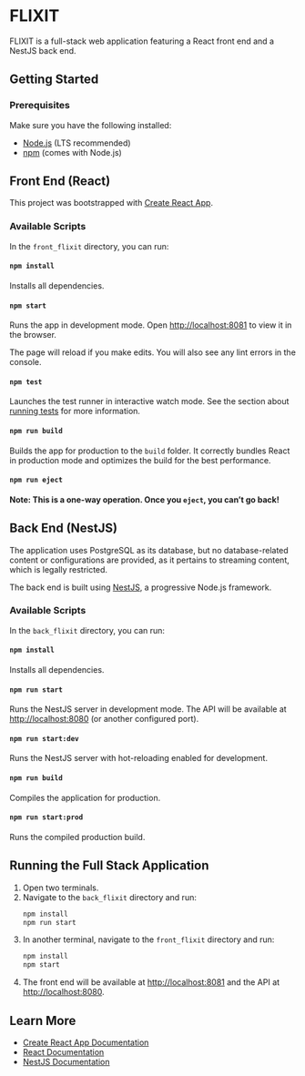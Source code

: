 # FLIXIT

FLIXIT is a full-stack web application featuring a React front end and a NestJS back end.

## Getting Started

### Prerequisites

Make sure you have the following installed:
- [Node.js](https://nodejs.org/) (LTS recommended)
- [npm](https://www.npmjs.com/) (comes with Node.js)

## Front End (React)

This project was bootstrapped with [Create React App](https://github.com/facebook/create-react-app).

### Available Scripts

In the `front_flixit` directory, you can run:

#### `npm install`
Installs all dependencies.

#### `npm start`
Runs the app in development mode.
Open [http://localhost:8081](http://localhost:8081) to view it in the browser.

The page will reload if you make edits.
You will also see any lint errors in the console.

#### `npm test`
Launches the test runner in interactive watch mode.
See the section about [running tests](https://facebook.github.io/create-react-app/docs/running-tests) for more information.

#### `npm run build`
Builds the app for production to the `build` folder.
It correctly bundles React in production mode and optimizes the build for the best performance.

#### `npm run eject`
**Note: This is a one-way operation. Once you `eject`, you can’t go back!**

## Back End (NestJS)

The application uses PostgreSQL as its database, but no database-related content or configurations are provided, as it pertains to streaming content, which is legally restricted.

The back end is built using [NestJS](https://nestjs.com/), a progressive Node.js framework.

### Available Scripts

In the `back_flixit` directory, you can run:

#### `npm install`
Installs all dependencies.

#### `npm run start`
Runs the NestJS server in development mode.
The API will be available at [http://localhost:8080](http://localhost:8080) (or another configured port).

#### `npm run start:dev`
Runs the NestJS server with hot-reloading enabled for development.

#### `npm run build`
Compiles the application for production.

#### `npm run start:prod`
Runs the compiled production build.

## Running the Full Stack Application

1. Open two terminals.
2. Navigate to the `back_flixit` directory and run:
   ```sh
   npm install
   npm run start
   ```
3. In another terminal, navigate to the `front_flixit` directory and run:
   ```sh
   npm install
   npm start
   ```
4. The front end will be available at [http://localhost:8081](http://localhost:8081) and the API at [http://localhost:8080](http://localhost:8080).

## Learn More

- [Create React App Documentation](https://facebook.github.io/create-react-app/docs/getting-started)
- [React Documentation](https://reactjs.org/)
- [NestJS Documentation](https://docs.nestjs.com/)